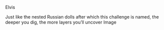 Elvis

Just like the nested Russian dolls after which this challenge is named, the deeper you dig, the more layers you’ll uncover Image
